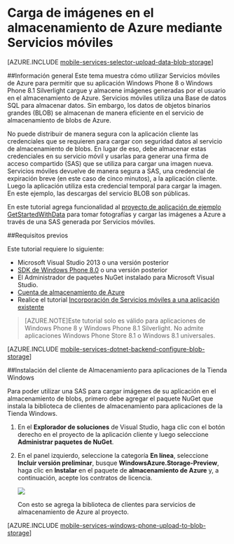 <properties 
	pageTitle="Uso de Servicios móviles para cargar imágenes en el almacenamiento de blobs (Windows Phone) | Servicios móviles" 
	description="Obtenga información acerca de cómo usar Servicios móviles para cargar imágenes en el almacenamiento de blobs de Azure." 
	documentationCenter="windows" 
	authors="ggailey777" 
	services="mobile-services,storage" 
	manager="dwrede" 
	editor=""/>

<tags 
	ms.service="mobile-services" 
	ms.workload="mobile" 
	ms.tgt_pltfrm="mobile-windows-phone" 
	ms.devlang="dotnet" 
	ms.topic="article" 
	ms.date="06/04/2015" 
	ms.author="glenga"/>

# Carga de imágenes en el almacenamiento de Azure mediante Servicios móviles

[AZURE.INCLUDE [mobile-services-selector-upload-data-blob-storage](../../includes/mobile-services-selector-upload-data-blob-storage.md)]

##Información general
Este tema muestra cómo utilizar Servicios móviles de Azure para permitir que su aplicación Windows Phone 8 o Windows Phone 8.1 Silverlight cargue y almacene imágenes generadas por el usuario en el almacenamiento de Azure. Servicios móviles utiliza una Base de datos SQL para almacenar datos. Sin embargo, los datos de objetos binarios grandes (BLOB) se almacenan de manera eficiente en el servicio de almacenamiento de blobs de Azure.

No puede distribuir de manera segura con la aplicación cliente las credenciales que se requieren para cargar con seguridad datos al servicio de almacenamiento de blobs. En lugar de eso, debe almacenar estas credenciales en su servicio móvil y usarlas para generar una firma de acceso compartido (SAS) que se utiliza para cargar una imagen nueva. Servicios móviles devuelve de manera segura a SAS, una credencial de expiración breve (en este caso de cinco minutos), a la aplicación cliente. Luego la aplicación utiliza esta credencial temporal para cargar la imagen. En este ejemplo, las descargas del servicio BLOB son públicas.

En este tutorial agrega funcionalidad al [proyecto de aplicación de ejemplo GetStartedWithData](mobile-services-dotnet-backend-windows-phone-get-started-data.md) para tomar fotografías y cargar las imágenes a Azure a través de una SAS generada por Servicios móviles.

##Requisitos previos 

Este tutorial requiere lo siguiente:

+ Microsoft Visual Studio 2013 o una versión posterior
+ [SDK de Windows Phone 8.0] o una versión posterior
+ El Administrador de paquetes NuGet instalado para Microsoft Visual Studio.
+ [Cuenta de almacenamiento de Azure][How To Create a Storage Account]
+ Realice el tutorial [Incorporación de Servicios móviles a una aplicación existente](mobile-services-dotnet-backend-windows-phone-get-started-data.md)  

>[AZURE.NOTE]Este tutorial solo es válido para aplicaciones de Windows Phone 8 y Windows Phone 8.1 Silverlight. No admite aplicaciones Windows Phone Store 8.1 o Windows 8.1 universales.

[AZURE.INCLUDE [mobile-services-dotnet-backend-configure-blob-storage](../../includes/mobile-services-dotnet-backend-configure-blob-storage.md)]

##<a name="install-storage-client"></a>Instalación del cliente de Almacenamiento para aplicaciones de la Tienda Windows

Para poder utilizar una SAS para cargar imágenes de su aplicación en el almacenamiento de blobs, primero debe agregar el paquete NuGet que instala la biblioteca de clientes de almacenamiento para aplicaciones de la Tienda Windows.

1. En el **Explorador de soluciones** de Visual Studio, haga clic con el botón derecho en el proyecto de la aplicación cliente y luego seleccione **Administrar paquetes de NuGet**.

2. En el panel izquierdo, seleccione la categoría **En línea**, seleccione **Incluir versión preliminar**, busque **WindowsAzure.Storage-Preview**, haga clic en **Instalar** en el paquete de **almacenamiento de Azure** y, a continuación, acepte los contratos de licencia.

  	![][2]

  	Con esto se agrega la biblioteca de clientes para servicios de almacenamiento de Azure al proyecto.

[AZURE.INCLUDE [mobile-services-windows-phone-upload-to-blob-storage](../../includes/mobile-services-windows-phone-upload-to-blob-storage.md)]
 
<!-- Anchors. -->
[Install the Storage Client library]: #install-storage-client
[Update the client app to capture images]: #add-select-images
[Install the storage client in the mobile service project]: #storage-client-server
[Update the TodoItem definition in the data model]: #update-data-model
[Update the table controller to generate an SAS]: #update-scripts
[Upload images to test the app]: #test
[Next Steps]: #next-steps

<!-- Images. -->
[2]: ./media/mobile-services-dotnet-backend-windows-phone-upload-data-blob-storage/mobile-add-storage-nuget-package-dotnet.png

<!-- URLs. -->
[Send email from Mobile Services with SendGrid]: store-sendgrid-mobile-services-send-email-scripts.md
[Schedule backend jobs in Mobile Services]: mobile-services-dotnet-backend-schedule-recurring-tasks.md
[Get started with Mobile Services]: ../mobile-services-windows-phone-get-started.md

[Azure Management Portal]: https://manage.windowsazure.com/
[How To Create a Storage Account]: ../storage-create-storage-account.md
[Azure Storage Client library for Store apps]: http://go.microsoft.com/fwlink/p/?LinkId=276866
[Mobile Services .NET How-to Conceptual Reference]: mobile-services-windows-dotnet-how-to-use-client-library.md
[SDK de Windows Phone 8.0]: http://www.microsoft.com/download/details.aspx?id=35471


 

<!---HONumber=August15_HO6-->